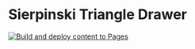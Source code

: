 # Sierpinski Triangle Drawer
[![Build and deploy content to Pages](https://github.com/Toffee1347/sierpinski-triangle-drawer/actions/workflows/deploy.yml/badge.svg)](https://github.com/Toffee1347/sierpinski-triangle-drawer/actions/workflows/deploy.yml)
